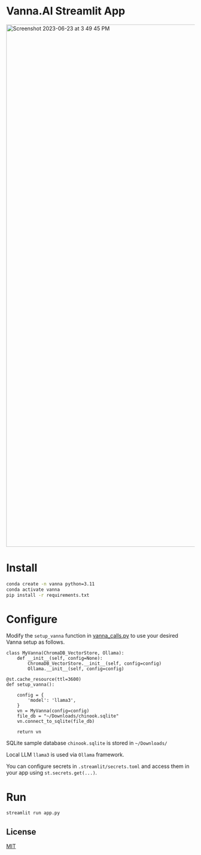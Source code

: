 # Vanna.AI Streamlit App
<img width="1392" alt="Screenshot 2023-06-23 at 3 49 45 PM" src="./assets/vanna_demo.gif">

# Install

```bash
conda create -n vanna python=3.11
conda activate vanna
pip install -r requirements.txt
```

# Configure
Modify the `setup_vanna` function in [vanna_calls.py](./vanna_calls.py) to use your desired Vanna setup as follows.

```
class MyVanna(ChromaDB_VectorStore, Ollama):
    def __init__(self, config=None):
        ChromaDB_VectorStore.__init__(self, config=config)
        Ollama.__init__(self, config=config)

@st.cache_resource(ttl=3600)
def setup_vanna():

    config = {
        'model': 'llama3',
    }
    vn = MyVanna(config=config)
    file_db = "~/Downloads/chinook.sqlite"
    vn.connect_to_sqlite(file_db)

    return vn

```

SQLite sample database `chinook.sqlite` is stored in `~/Downloads/`

Local LLM `llama3` is used via `Ollama` framework.

You can configure secrets in `.streamlit/secrets.toml` and access them in your app using `st.secrets.get(...)`.

# Run

```bash
streamlit run app.py
```


## License
[MIT](https://choosealicense.com/licenses/mit/)
